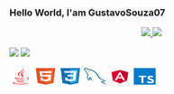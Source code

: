 ### Hello World, I'am GustavoSouza07 

<div align="center">
  <a href="https://github.com/GustavoSouza07">
  <img height="180em" src="https://github-readme-stats.vercel.app/api?username=GustavoSouza07&show_icons=true&theme=dark&include_all_commits=true&count_private=true"/>
  <img height="100em" src="https://github-readme-stats.vercel.app/api/top-langs/?username=GustavoSouza07&layout=compact&langs_count=7&theme=dark"/>
</div>


</br> 
<div> 
  <a href="https://instagram.com/gustavosl_7" target="_blank"><img src="https://img.shields.io/badge/-Instagram-%23E4405F?style=for-the-badge&logo=instagram&logoColor=white" target="_blank"></a>
  <a href="https://www.linkedin.com/in/luis-g-9a32b31b2" target="_blank"><img src="https://img.shields.io/badge/-LinkedIn-%230077B5?style=for-the-badge&logo=linkedin&logoColor=white" target="_blank"></a> 
<div>
<div style="display: inline_block"><br>
  <img align="center" alt="Gustavo-Ja" height="30" width="40" src="https://raw.githubusercontent.com/devicons/devicon/master/icons/java/java-plain.svg">
  <img align="center" alt="Gustavo-HTML" height="30" width="40" src="https://raw.githubusercontent.com/devicons/devicon/master/icons/html5/html5-original.svg">
  <img align="center" alt="Gustavo-CSS" height="30" width="40" src="https://raw.githubusercontent.com/devicons/devicon/master/icons/css3/css3-original.svg">
  <img align="center" alt="Gustavo-Bd" height="30" width="40" src="https://raw.githubusercontent.com/devicons/devicon/master/icons/mysql/mysql-original.svg">
  <img align="center" alt="Gustavo-Bd" height="30" width="40" src="https://raw.githubusercontent.com/devicons/devicon/master/icons/angular/angular-original.svg">
  <img align="center" alt="Gustavo-Bd" height="30" width="40" src="https://raw.githubusercontent.com/devicons/devicon/master/icons/typescript/typescript-original.svg">
</div>
